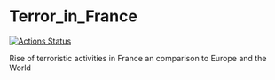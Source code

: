 # Terror_in_France

<!-- badges: start -->
[![Actions Status](https://github.com/P-Roentgen/Terror-in-France/workflows/Render%20and%20Deploy%20RMarkdown%20Website/badge.svg)](https://github.com/P-Roentgen/Terror-in-France/actions)
<!-- badges: end -->

Rise of terroristic activities in France an comparison to Europe and the World

